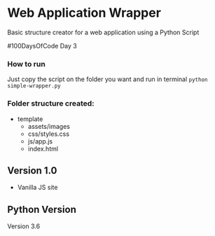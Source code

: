 # Web Application Wrapper
Basic structure creator for a web application using a Python Script

#100DaysOfCode Day 3

### How to run
Just copy the script on the folder you want and run in terminal 
`python simple-wrapper.py` 

### Folder structure created:
- template
  - assets/images
  - css/styles.css
  - js/app.js
  - index.html

## Version 1.0
- Vanilla JS site

## Python Version
Version 3.6
